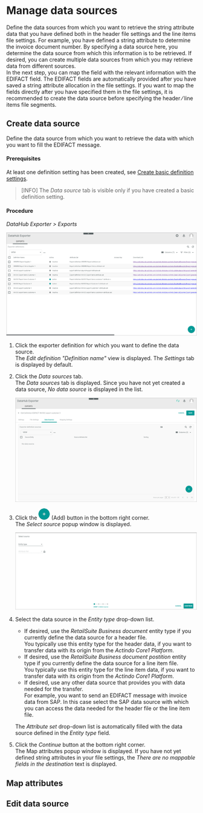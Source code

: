 # Manage data sources
Define the data sources from which you want to retrieve the string attribute data that you have defined both in the header file settings and the line items file settings. For example, you have defined a string attribute to determine the invoice document number. By specifying a data source here, you determine the data source from which this information is to be retrieved. If desired, you can create multiple data sources from which you may retrieve data from different sources.   
In the next step, you can map the field with the relevant information with the EDIFACT field. The EDIFACT fields are automatically provided after you have saved a string attribute allocation in the file settings.
If you want to map the fields directly after you have specified them in the file settings, it is recommended to create the data source before specifying the header &frasl; line items file segments.

## Create data source
Define the data source from which you want to retrieve the data with which you want to fill the EDIFACT message.

#### Prerequisites

At least one definition setting has been created, see [Create basic definition settings](#create-basic-definition-settings).
>[INFO] The *Data source* tab is visible only if you have created a basic definition setting. 

#### Procedure

*DataHub Exporter > Exports*

![Export definitions](../../Assets/Screenshots/EDI/Operation/ExportDefinitions.png "[Export definitions]")

1. Click the exporter definition for which you want to define the data source.   
    The *Edit definition "Definition name"* view is displayed. The *Settings* tab is displayed by default.

2. Click the *Data sources* tab.   
    The *Data sources* tab is displayed. Since you have not yet created a data source, *No data source* is displayed in the list. 

    ![Data sources tab](../../Assets/Screenshots/EDI/Operation/DataSourcesList.png "[Data sources tab]")

3. Click the ![Add](../../Assets/Icons/Plus01.png "[Add]") (Add) button in the bottom right corner.     
    The *Select source* popup window is displayed.

    ![Select source](../../Assets/Screenshots/EDI/Operation/DataSourcesSelectSource.png "[Select source]")

4. Select the data source in the *Entity type* drop-down list.   
    - If desired, use the *RetailSuite Business document* entity type if you currently define the data source for a header file.    
    You typically use this entity type for the header data, if you want to transfer data with its origin from the *Actindo Core1 Platform*.
    - If desired, use the *RetailSuite Business document postition* entity type if you currently define the data source for a line item file.   
    You typically use this entity type for the line item data, if you want to transfer data with its origin from the *Actindo Core1 Platform*.  
    - If desired, use any other data source that provides you with data needed for the transfer.   
    For example, you want to send an EDIFACT message with invoice data from SAP. In this case select the SAP data source with which you can access the data needed for the header file or the line item file.   
    
    The *Attribute set* drop-down list is automatically filled with the data source defined in the *Entity type* field.
    
5. Click the *Continue* button at the bottom right corner.   
    The Map attributes popup window is displayed. If you have not yet defined string attributes in your file settings, the *There are no mappable fields in the destination* text is displayed.



## Map attributes



## Edit data source